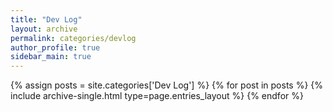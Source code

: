```yaml
---
title: "Dev Log"
layout: archive
permalink: categories/devlog
author_profile: true
sidebar_main: true
---
```



{% assign posts = site.categories['Dev Log'] %}
{% for post in posts %} {% include archive-single.html type=page.entries_layout %} {% endfor %}